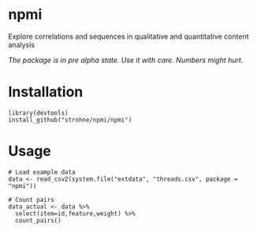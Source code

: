 # npmi
Explore correlations and sequences in qualitative and quantitative content analysis

*The package is in pre alpha state. Use it with care. Numbers might hurt.*

# Installation
```
library(devtools)
install_github("strohne/npmi/npmi")
```

# Usage
```
# Load example data
data <- read_csv2(system.file("extdata", "threads.csv", package = "npmi"))

# Count pairs
data_actual <- data %>%
  select(item=id,feature,weight) %>%
  count_pairs()
```    

